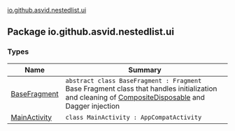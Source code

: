 [io.github.asvid.nestedlist.ui](./index.md)

## Package io.github.asvid.nestedlist.ui

### Types

| Name | Summary |
|---|---|
| [BaseFragment](-base-fragment/index.md) | `abstract class BaseFragment : Fragment`<br>Base Fragment class that handles initialization and cleaning of [CompositeDisposable](http://reactivex.io/RxJava/javadoc/io/reactivex/disposables/CompositeDisposable.html) and Dagger injection |
| [MainActivity](-main-activity/index.md) | `class MainActivity : AppCompatActivity` |
